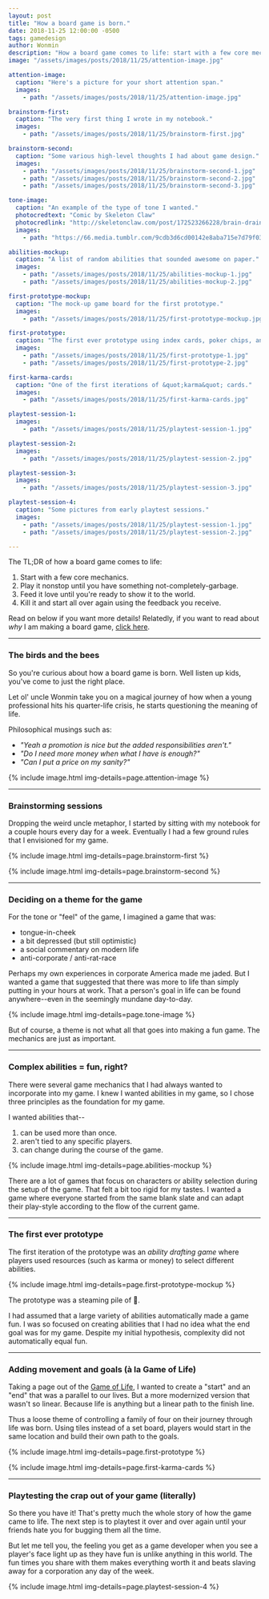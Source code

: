 ```yaml
---
layout: post
title: "How a board game is born."
date: 2018-11-25 12:00:00 -0500
tags: gamedesign
author: Wonmin
description: "How a board game comes to life: start with a few core mechanics and play it over and over again until something not-completely-garbage emerges. Then feed it love until you're ready to show it to the world. Then kill it and start all over again using the feedback you receive."
image: "/assets/images/posts/2018/11/25/attention-image.jpg"

attention-image:
  caption: "Here's a picture for your short attention span."
  images:
    - path: "/assets/images/posts/2018/11/25/attention-image.jpg"

brainstorm-first:
  caption: "The very first thing I wrote in my notebook."
  images:
    - path: "/assets/images/posts/2018/11/25/brainstorm-first.jpg"

brainstorm-second:
  caption: "Some various high-level thoughts I had about game design."
  images:
    - path: "/assets/images/posts/2018/11/25/brainstorm-second-1.jpg"
    - path: "/assets/images/posts/2018/11/25/brainstorm-second-2.jpg"
    - path: "/assets/images/posts/2018/11/25/brainstorm-second-3.jpg"

tone-image:
  caption: "An example of the type of tone I wanted."
  photocredtext: "Comic by Skeleton Claw"
  photocredlink: "http://skeletonclaw.com/post/172523266228/brain-drain-patreon-facebook-twitter"
  images:
    - path: "https://66.media.tumblr.com/9cdb3d6cd00142e8aba715e7d79f03b4/tumblr_p6kh16IoMf1u0glb4o1_1280.jpg"

abilities-mockup:
  caption: "A list of random abilities that sounded awesome on paper."
  images:
    - path: "/assets/images/posts/2018/11/25/abilities-mockup-1.jpg"
    - path: "/assets/images/posts/2018/11/25/abilities-mockup-2.jpg"

first-prototype-mockup:
  caption: "The mock-up game board for the first prototype."
  images:
    - path: "/assets/images/posts/2018/11/25/first-prototype-mockup.jpg"

first-prototype:
  caption: "The first ever prototype using index cards, poker chips, and my little cousin's Lego pieces."
  images:
    - path: "/assets/images/posts/2018/11/25/first-prototype-1.jpg"
    - path: "/assets/images/posts/2018/11/25/first-prototype-2.jpg"

first-karma-cards:
  caption: "One of the first iterations of &quot;karma&quot; cards."
  images:
    - path: "/assets/images/posts/2018/11/25/first-karma-cards.jpg"

playtest-session-1:
  images:
    - path: "/assets/images/posts/2018/11/25/playtest-session-1.jpg"

playtest-session-2:
  images:
    - path: "/assets/images/posts/2018/11/25/playtest-session-2.jpg"

playtest-session-3:
  images:
    - path: "/assets/images/posts/2018/11/25/playtest-session-3.jpg"

playtest-session-4:
  caption: "Some pictures from early playtest sessions."
  images:
    - path: "/assets/images/posts/2018/11/25/playtest-session-1.jpg"
    - path: "/assets/images/posts/2018/11/25/playtest-session-2.jpg"

---
```


The TL;DR of how a board game comes to life:
1. Start with a few core mechanics.
2. Play it nonstop until you have something not-completely-garbage.
3. Feed it love until you're ready to show it to the world.
4. Kill it and start all over again using the feedback you receive.

Read on below if you want more details! Relatedly, if you want to read about _why_ I am making a board game, [click here](../12/why-am-i-making-a-board-game-wonmin.html).

---

### The birds and the bees

So you're curious about how a board game is born. Well listen up kids, you've come to just the right place.

Let ol' uncle Wonmin take you on a magical journey of how when a young professional hits his quarter-life crisis, he starts questioning the meaning of life.

Philosophical musings such as:
 - _"Yeah a promotion is nice but the added responsibilities aren't."_
 - _"Do I need more money when what I have is enough?"_
 - _"Can I put a price on my sanity?"_

{% include image.html img-details=page.attention-image %}

---

### Brainstorming sessions

Dropping the weird uncle metaphor, I started by sitting with my notebook for a couple hours every day for a week. Eventually I had a few ground rules that I envisioned for my game.

{% include image.html img-details=page.brainstorm-first %}

{% include image.html img-details=page.brainstorm-second %}

---

### Deciding on a theme for the game

For the tone or "feel" of the game, I imagined a game that was:
* tongue-in-cheek
* a bit depressed (but still optimistic)
* a social commentary on modern life
* anti-corporate / anti-rat-race

Perhaps my own experiences in corporate America made me jaded. But I wanted a game that suggested that there was more to life than simply putting in your hours at work. That a person's goal in life can be found anywhere--even in the seemingly mundane day-to-day.

{% include image.html img-details=page.tone-image %}

But of course, a theme is not what all that goes into making a fun game. The mechanics are just as important.

---

### Complex abilities = fun, right? ###

There were several game mechanics that I had always wanted to incorporate into my game. I knew I wanted abilities in my game, so I chose three principles as the foundation for my game.

I wanted abilities that--
1. can be used more than once.
2. aren't tied to any specific players.
3. can change during the course of the game.

{% include image.html img-details=page.abilities-mockup %}

There are a lot of games that focus on characters or ability selection during the setup of the game. That felt a bit too rigid for my tastes. I wanted a game where everyone started from the same blank slate and can adapt their play-style according to the flow of the current game.

---

### The first ever prototype

The first iteration of the prototype was an _ability drafting game_ where players used resources (such as karma or money) to select different abilities.

{% include image.html img-details=page.first-prototype-mockup %}

The prototype was a steaming pile of 💩.

I had assumed that a large variety of abilities automatically made a game fun. I was so focused on creating abilities that I had no idea what the end goal was for my game. Despite my initial hypothesis, complexity did not automatically equal fun.

---

### Adding movement and goals (à la Game of Life)

Taking a page out of the [Game of Life](https://en.wikipedia.org/wiki/Conway%27s_Game_of_Life), I wanted to create a "start" and an "end" that was a parallel to our lives. But a more modernized version that wasn't so linear. Because life is anything but a linear path to the finish line.

Thus a loose theme of controlling a family of four on their journey through life was born. Using tiles instead of a set board, players would start in the same location and build their own path to the goals.

{% include image.html img-details=page.first-prototype %}

{% include image.html img-details=page.first-karma-cards %}

---

### Playtesting the crap out of your game (literally)

So there you have it! That's pretty much the whole story of how the game came to life. The next step is to playtest it over and over again until your friends hate you for bugging them all the time.

But let me tell you, the feeling you get as a game developer when you see a player's face light up as they have fun is unlike anything in this world. The fun times you share with them makes everything worth it and beats slaving away for a corporation any day of the week.

{% include image.html img-details=page.playtest-session-4 %}
